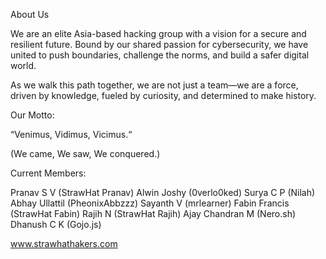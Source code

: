 About Us

We are an elite Asia-based hacking group with a vision for a secure and resilient future. Bound by our shared passion for cybersecurity, we have united to push boundaries, challenge the norms, and build a safer digital world.

As we walk this path together, we are not just a team—we are a force, driven by knowledge, fueled by curiosity, and determined to make history.

Our Motto:

“Venimus, Vidimus, Vicimus.“

(We came, We saw, We conquered.)

Current Members:

Pranav S V (StrawHat Pranav)
Alwin Joshy (0verlo0ked)
Surya C P (Nilah)
Abhay Ullattil (PheonixAbbzzz)
Sayanth V (mrlearner)
Fabin Francis (StrawHat Fabin)
Rajih N (StrawHat Rajih)
Ajay Chandran M (Nero.sh)
Dhanush C K (Gojo.js)


www.strawhathakers.com
